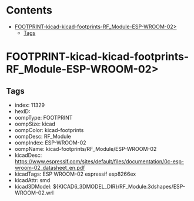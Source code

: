 



Contents
========

* [FOOTPRINT-kicad-kicad-footprints-RF_Module-ESP-WROOM-02>](#footprint-kicad-kicad-footprints-rf_module-esp-wroom-02)
	* [Tags](#tags)

# FOOTPRINT-kicad-kicad-footprints-RF_Module-ESP-WROOM-02>

## Tags

- index: 11329
- hexID: 
- oompType: FOOTPRINT
- oompSize: kicad
- oompColor: kicad-footprints
- oompDesc: RF_Module
- oompIndex: ESP-WROOM-02
- oompName: kicad-footprints/RF_Module/ESP-WROOM-02
- kicadDesc: https://www.espressif.com/sites/default/files/documentation/0c-esp-wroom-02_datasheet_en.pdf
- kicadTags: ESP WROOM-02 espressif esp8266ex
- kicadAttr: smd
- kicad3DModel: ${KICAD6_3DMODEL_DIR}/RF_Module.3dshapes/ESP-WROOM-02.wrl
